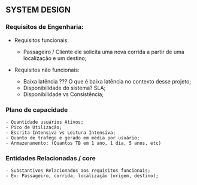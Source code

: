 ##                              SYSTEM DESIGN

### Requisitos de Engenharia:
- Requisitos funcionais:
    - Passageiro / Cliente ele solicita uma nova corrida a partir de uma localização e um destino;

- Requisitos não funcionais:
    - Baixa latência ??? O que é baixa latência no contexto desse projeto;
    - Disponibilidade do sistema? SLA;
    - Disponibilidade vs Consistência;

### Plano de capacidade
    - Quantidade usuários Ativos;
    - Pico de Utilização;
    - Escrita Intensiva vs Leitura Intensiva;
    - Quanto de trafégo é gerado em média por usuário;
    - Armazenamento: (Quantos TB em 1 ano, 1 dia, 5 anos, etc)

### Entidades Relacionadas / core
    - Substantivos Relacionados aos requisitos funcionais;
    - Ex: Passageiro, corrida, localização (origem, destino);

